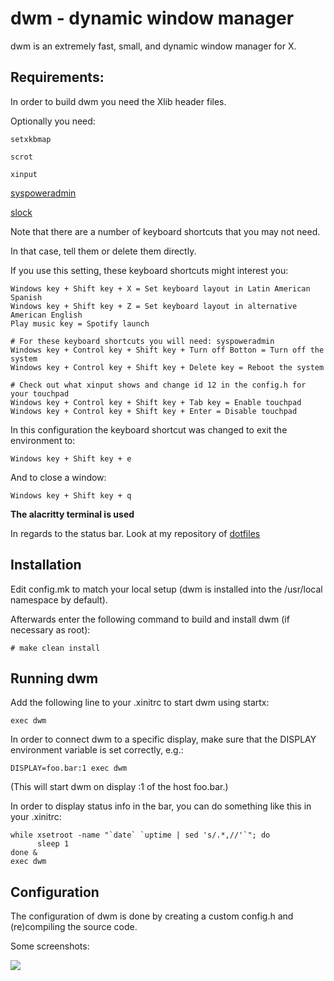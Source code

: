 **dwm - dynamic window manager**
============================
dwm is an extremely fast, small, and dynamic window manager for X.


**Requirements:**
------------
In order to build dwm you need the Xlib header files.

Optionally you need:

```setxkbmap```

```scrot```

```xinput```

[syspoweradmin](https://github.com/brookiestein/syspoweradmin/)

[slock](https://github.com/brookiestein/slock/)

Note that there are a number of keyboard shortcuts that you may not need.

In that case, tell them or delete them directly.

If you use this setting, these keyboard shortcuts might interest you:
```
Windows key + Shift key + X = Set keyboard layout in Latin American Spanish
Windows key + Shift key + Z = Set keyboard layout in alternative American English
Play music key = Spotify launch

# For these keyboard shortcuts you will need: syspoweradmin
Windows key + Control key + Shift key + Turn off Botton = Turn off the system
Windows key + Control key + Shift key + Delete key = Reboot the system

# Check out what xinput shows and change id 12 in the config.h for your touchpad
Windows key + Control key + Shift key + Tab key = Enable touchpad
Windows key + Control key + Shift key + Enter = Disable touchpad
```
In this configuration the keyboard shortcut was changed to exit the environment to:
```
Windows key + Shift key + e
```
And to close a window:
```
Windows key + Shift key + q
```
**The alacritty terminal is used**

In regards to the status bar. Look at my repository of 
[dotfiles](https://github.com/brookiestein/dotfiles/tree/master/.config/dwm)

**Installation**
------------
Edit config.mk to match your local setup (dwm is installed into
the /usr/local namespace by default).

Afterwards enter the following command to build and install dwm (if
necessary as root):
```
# make clean install
```

**Running dwm**
-----------
Add the following line to your .xinitrc to start dwm using startx:
```
exec dwm
```
In order to connect dwm to a specific display, make sure that
the DISPLAY environment variable is set correctly, e.g.:
```
DISPLAY=foo.bar:1 exec dwm
```
(This will start dwm on display :1 of the host foo.bar.)

In order to display status info in the bar, you can do something
like this in your .xinitrc:
```
while xsetroot -name "`date` `uptime | sed 's/.*,//'`"; do
      sleep 1
done &
exec dwm
```

**Configuration**
-------------
The configuration of dwm is done by creating a custom config.h
and (re)compiling the source code.

Some screenshots:

![](screenshots/1.png)
